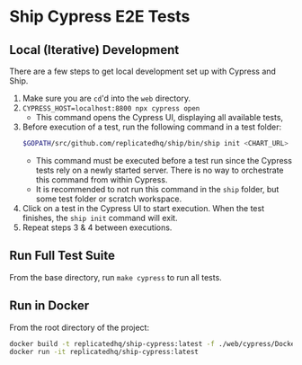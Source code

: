 Ship Cypress E2E Tests
======================
## Local (Iterative) Development
There are a few steps to get local development set up with Cypress and Ship.
1. Make sure you are `cd`'d into the `web` directory.
1. `CYPRESS_HOST=localhost:8800 npx cypress open`
    - This command opens the Cypress UI, displaying all available tests,
1. Before execution of a test, run the following command in a test folder:
   ```sh
   $GOPATH/src/github.com/replicatedhq/ship/bin/ship init <CHART_URL> --no-open
   ```
    - This command must be executed before a test run since the Cypress tests rely on a newly started server.
      There is no way to orchestrate this command from within Cypress.
    - It is recommended to not run this command in the `ship` folder, but some test folder or scratch workspace.
1. Click on a test in the Cypress UI to start execution. When the test finishes, the `ship init` command will exit.
1. Repeat steps 3 & 4 between executions.

## Run Full Test Suite
From the base directory, run `make cypress` to run all tests.

## Run in Docker
From the root directory of the project:
```sh
docker build -t replicatedhq/ship-cypress:latest -f ./web/cypress/Dockerfile .
docker run -it replicatedhq/ship-cypress:latest
```
